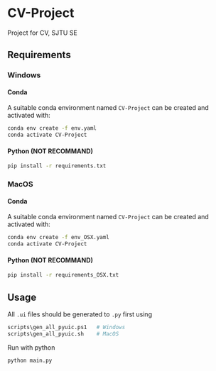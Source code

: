 # CV-Project

Project for CV, SJTU SE

## Requirements

### Windows

#### Conda

A suitable conda environment named `CV-Project` can be created and activated with:

```bash
conda env create -f env.yaml
conda activate CV-Project
```

#### Python (**NOT RECOMMAND**)

```bash
pip install -r requirements.txt
```

### MacOS

#### Conda

A suitable conda environment named `CV-Project` can be created and activated with:

```bash
conda env create -f env_OSX.yaml
conda activate CV-Project
```

#### Python (**NOT RECOMMAND**)

```bash
pip install -r requirements_OSX.txt
```

## Usage

All `.ui` files should be generated to `.py` first using

```bash
scripts\gen_all_pyuic.ps1   # Windows
scripts\gen_all_pyuic.sh    # MacOS
```

Run with python

```bash
python main.py
```
